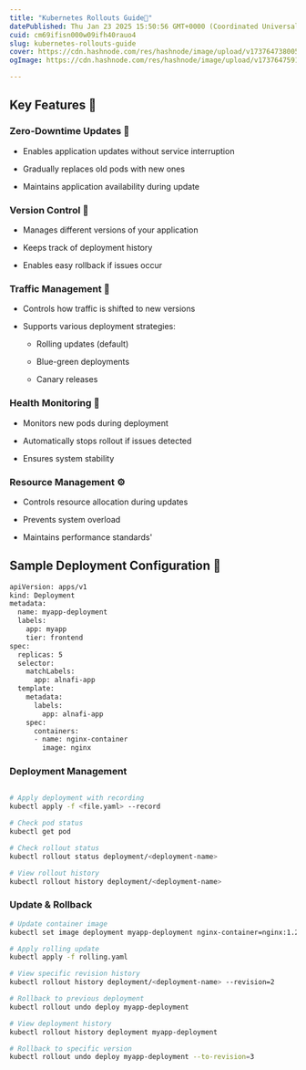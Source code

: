 ```yaml
---
title: "Kubernetes Rollouts Guide🚀"
datePublished: Thu Jan 23 2025 15:50:56 GMT+0000 (Coordinated Universal Time)
cuid: cm69ifisn000w09ifh40rauo4
slug: kubernetes-rollouts-guide
cover: https://cdn.hashnode.com/res/hashnode/image/upload/v1737647380057/3c1f688c-ca11-4981-9d3f-bbd4de5ccd0a.webp
ogImage: https://cdn.hashnode.com/res/hashnode/image/upload/v1737647591446/84c07efb-582e-4762-8b1c-6fe5dbf98d24.webp

---
```


## Key Features 🌟

### Zero-Downtime Updates 🔄

* Enables application updates without service interruption
    
* Gradually replaces old pods with new ones
    
* Maintains application availability during update
    

### Version Control 📝

* Manages different versions of your application
    
* Keeps track of deployment history
    
* Enables easy rollback if issues occur
    

### Traffic Management 🚦

* Controls how traffic is shifted to new versions
    
* Supports various deployment strategies:
    
    * Rolling updates (default)
        
    * Blue-green deployments
        
    * Canary releases
        

### Health Monitoring 🏥

* Monitors new pods during deployment
    
* Automatically stops rollout if issues detected
    
* Ensures system stability
    

### Resource Management ⚙️

* Controls resource allocation during updates
    
* Prevents system overload
    
* Maintains performance standards'
    

## Sample Deployment Configuration 📄

```bash
apiVersion: apps/v1
kind: Deployment
metadata:
  name: myapp-deployment
  labels:
    app: myapp
    tier: frontend
spec:
  replicas: 5
  selector:
    matchLabels:
      app: alnafi-app
  template:
    metadata:
      labels:
        app: alnafi-app
    spec:
      containers:
      - name: nginx-container
        image: nginx
```

### Deployment Management

```bash

# Apply deployment with recording
kubectl apply -f <file.yaml> --record

# Check pod status
kubectl get pod

# Check rollout status
kubectl rollout status deployment/<deployment-name>

# View rollout history
kubectl rollout history deployment/<deployment-name>
```

### Update & Rollback

```bash
# Update container image
kubectl set image deployment myapp-deployment nginx-container=nginx:1.22-alpine

# Apply rolling update
kubectl apply -f rolling.yaml

# View specific revision history
kubectl rollout history deployment/<deployment-name> --revision=2

# Rollback to previous deployment
kubectl rollout undo deploy myapp-deployment

# View deployment history
kubectl rollout history deployment myapp-deployment

# Rollback to specific version
kubectl rollout undo deploy myapp-deployment --to-revision=3
```